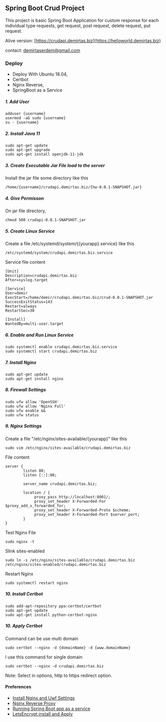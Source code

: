 ## Spring Boot Crud Project
This project is basic Spring Boot Application for custom response for each individual type requests, get request, post request, delete request, put request.
  
Alive version: [https://crudapi.demirtas.biz](https://helloworld.demirtas.biz)
   
contact: [demirtaserdem@gmail.com](mailto:demirtaserdem@gmail.com)

### Deploy

- Deploy With Ubuntu 18.04, 
- Certbot
- Nginx Reverse, 
- SpringBoot as a Service

##### 1. Add User

```
adduser {username}
usermod -aG sudo {username}
su - {username}
```

##### 2. Install Java 11

```
sudo apt-get update
sudo apt-get upgrade
sudo apt-get install openjdk-11-jdk
```

##### 3. Create Executable Jar File load to the server

Install the jar file some directory like this

```
/home/{username}/crudapi.demirtas.biz/{hw-0.0.1-SNAPSHOT.jar}
```

##### 4. Give Permisson

On jar file directory,

```
chmod 500 crudapi-0.0.1-SNAPSHOT.jar
```

##### 5. Create Linux Service 

Create a file /etc/systemd/system/{{yourapp}.service} like this

```
/etc/systemd/system/crudapi.demirtas.biz.service
```
Service file content

```
[Unit]
Description=crudapi.demirtas.biz
After=syslog.target

[Service]
User=demir
ExecStart=/home/demir/crudapi.demirtas.biz/crud-0.0.1-SNAPSHOT.jar
SuccessExitStatus=143
Restart=always
RestartSec=30

[Install]
WantedBy=multi-user.target
```

##### 6. Enable and Run Linux Service

```
sudo systemctl enable crudapi.demirtas.biz.service
sudo systemctl start crudapi.demirtas.biz
```

##### 7. Install Nginx

```
sudo apt-get update
sudo apt-get install nginx
```

##### 8. Firewall Settings

```
sudo ufw allow 'OpenSSH'
sudo ufw allow 'Nginx Full'
sudo ufw enable &&
sudo ufw status
```

##### 9. Nginx Settings

Create a file "/etc/nginx/sites-available/{yourapp}" like this

```
sudo vim /etc/nginx/sites-available/crudapi.demirtas.biz
```

File content

```
server {
        listen 80;
        listen [::]:80;

        server_name crudapi.demirtas.biz;

        location / {
             proxy_pass http://localhost:8001/;
             proxy_set_header X-Forwarded-For $proxy_add_x_forwarded_for;
             proxy_set_header X-Forwarded-Proto $scheme;
             proxy_set_header X-Forwarded-Port $server_port;
        }
}

```

Test Nginx File

```
sudo nginx -t
```

Slink sites-enabled

```
sudo ln -s /etc/nginx/sites-available/crudapi.demirtas.biz /etc/nginx/sites-enabled/crudapi.demirtas.biz
```
Restart Nginx

```
sudo systemctl restart nginx
```

##### 10. Install Certbot

```
sudo add-apt-repository ppa:certbot/certbot
sudo apt-get update
sudo apt-get install python-certbot-nginx
```

##### 10. Apply Certbot

Command can be use multi domain

```
sudo certbot --nginx -d {domainName} -d {www.domainName}

```

I use this command for single domain
 
```
sudo certbot --nginx -d crudapi.demirtas.biz 
```
Note:
	Select in options, http to https redirect option. 


#### Preferences

- [Install Nginx and Uwf Settings](https://www.digitalocean.com/community/tutorials/how-to-install-nginx-on-ubuntu-18-04)
- [Nginx Reverse Proxy](https://www.linode.com/docs/development/java/how-to-deploy-spring-boot-applications-nginx-ubuntu-16-04/#reverse-proxy)
- [Running Spring Boot app as a service](https://www.javacodemonk.com/running-spring-boot-app-as-a-service-in-unix-346ce6e9)
- [LetsEncrypt install and Apply](https://www.digitalocean.com/community/tutorials/how-to-set-up-let-s-encrypt-with-nginx-server-blocks-on-ubuntu-16-04)